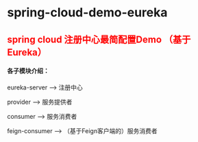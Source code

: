 # spring-cloud-demo-eureka
<h2 style="color:red;">spring cloud 注册中心最简配置Demo （基于Eureka）</h2>
<h4>各子模块介绍：</h4>
<p>eureka-server --> 注册中心</p>
<p>provider --> 服务提供者</p>
<p>consumer --> 服务消费者</p>
<p>feign-consumer --> （基于Feign客户端的）服务消费者</p>
